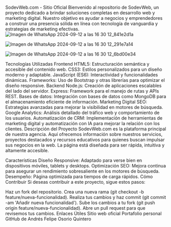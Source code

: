SodevWeb.com - Sitio Oficial
Bienvenido al repositorio de SodevWeb, un proyecto dedicado a brindar soluciones completas en desarrollo web y marketing digital. Nuestro objetivo es ayudar a negocios y emprendedores a construir una presencia sólida en línea con tecnología de vanguardia y estrategias de marketing efectivas.
![Imagen de WhatsApp 2024-09-12 a las 16 30 12_841e2d1a](https://github.com/user-attachments/assets/416e32fe-fbc1-4a7b-9df5-5a0aaa09c283)

![Imagen de WhatsApp 2024-09-12 a las 16 30 12_291e7a14](https://github.com/user-attachments/assets/e9361b95-3068-4ac5-b77e-5dff20795319)

![Imagen de WhatsApp 2024-09-12 a las 16 30 12_6bd00e34](https://github.com/user-attachments/assets/c636ed06-ab74-4a83-bf61-1690169b0952)




Tecnologías Utilizadas
Frontend
HTML5: Estructuración semántica y accesible del contenido web.
CSS3: Estilos personalizados para un diseño moderno y adaptable.
JavaScript (ES6): Interactividad y funcionalidades dinámicas.
Frameworks: Uso de Bootstrap y otras librerías para optimizar el diseño responsive.
Backend
Node.js: Creación de aplicaciones escalables del lado del servidor.
Express: Framework para el manejo de rutas y APIs REST.
Bases de datos: Integración con bases de datos como MongoDB para el almacenamiento eficiente de información.
Marketing Digital
SEO: Estrategias avanzadas para mejorar la visibilidad en motores de búsqueda.
Google Analytics: Análisis detallado del tráfico web y comportamiento de los usuarios.
Automatización de CRM: Implementación de herramientas de marketing digital y automatización con IA para mejorar la relación con los clientes.
Descripción del Proyecto
SodevWeb.com es la plataforma principal de nuestra agencia. Aquí ofrecemos información sobre nuestros servicios, proyectos destacados y recursos educativos para quienes buscan impulsar sus negocios en la web. La página está diseñada para ser rápida, intuitiva y altamente accesible.

Características
Diseño Responsive: Adaptado para verse bien en dispositivos móviles, tablets y desktops.
Optimización SEO: Mejora continua para asegurar un rendimiento sobresaliente en los motores de búsqueda.
Desempeño: Página optimizada para tiempos de carga rápidos.
Cómo Contribuir
Si deseas contribuir a este proyecto, sigue estos pasos:

Haz un fork del repositorio.
Crea una nueva rama (git checkout -b feature/nueva-funcionalidad).
Realiza tus cambios y haz commit (git commit -am 'Añadir nueva funcionalidad').
Sube los cambios a tu fork (git push origin feature/nueva-funcionalidad).
Abre un pull request para que revisemos tus cambios.
Enlaces Útiles
Sitio web oficial
Portafolio personal
GitHub de Andrés Felipe Osorio Quintero

